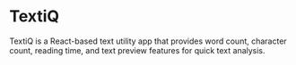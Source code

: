 # TextiQ
TextiQ is a React-based text utility app that provides word count, character count, reading time, and text preview features for quick text analysis.

